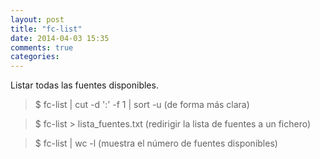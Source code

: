 ```yaml
---
layout: post
title: "fc-list"
date: 2014-04-03 15:35
comments: true
categories: 
---
```

Listar todas las fuentes disponibles.

>$ fc-list | cut -d ':' -f 1 | sort -u  (de forma más clara)

>$ fc-list > lista_fuentes.txt   (redirigir la lista de fuentes a un fichero) 

>$ fc-list | wc -l  (muestra el número de fuentes disponibles)


